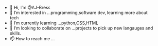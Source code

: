 - 👋 Hi, I’m @AJ-Bress
- 👀 I’m interested in ...programming,software dev, learning more about tech
- 🌱 I’m currently learning ...python,CSS,HTML
- 💞️ I’m looking to collaborate on ...projects to pick up new langauges and skills.
- 📫 How to reach me ...

<!---
AJ-Bress/AJ-Bress is a ✨ special ✨ repository because its `README.md` (this file) appears on your GitHub profile.
You can click the Preview link to take a look at your changes.
--->

